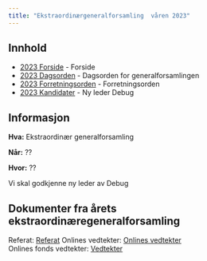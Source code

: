 ```yaml
---
title: "Ekstraordinærgeneralforsamling  våren 2023"
---
```


## Innhold
* [2023 Forside](/wiki/online/generalforsamlingen/ekstrav23)   - Forside
* [2023 Dagsorden](/wiki/online/generalforsamlingen/ekstrav23/dagsorden-23) - Dagsorden for generalforsamlingen
* [2023 Forretningsorden](/wiki/online/generalforsamlingen/ekstrav23/forretningsorden-2023) - Forretningsorden
* [2023 Kandidater](/wiki/online/generalforsamlingen/ekstrav23/valg) - Ny leder Debug
## Informasjon

**Hva:** Ekstraordinær generalforsamling

**Når:** ??

**Hvor:** ??

Vi skal godkjenne ny leder av Debug

## Dokumenter fra årets ekstraordinæregeneralforsamling

Referat: [Referat]()
Onlines vedtekter: [Onlines vedtekter](https://github.com/dotkom/Onlines_Vedtekter/blob/master/vedtekter.adoc)  
Onlines fonds vedtekter: [Vedtekter](https://onlineweb4-prod.s3.eu-north-1.amazonaws.com/media/wiki/attachments/4850/6ce1fe1f2a3d92f7f229c49147d7b4a0/Onlines_Fond_Vedtekter_Signed.pdf)